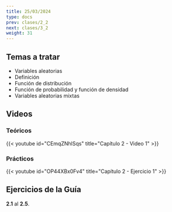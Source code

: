 ```yaml
---
title: 25/03/2024
type: docs
prev: clases/2_2
next: clases/3_2
weight: 31
---
```



## Temas a tratar

* Variables aleatorias
* Definición
* Función de distribución
* Función de probabilidad y función de densidad
* Variables aleatorias mixtas

## Videos

### Teóricos

{{< youtube id="CEmqZNhlSqs" title="Capítulo 2 - Video 1" >}}


### Prácticos

{{< youtube id="OP44XBx0Fv4" title="Capítulo 2 - Ejercicio 1" >}}




## Ejercicios de la Guía
**2.1** al **2.5**.

